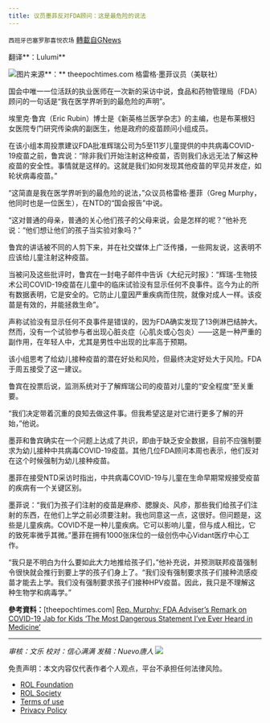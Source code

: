 ```yaml
---
title: 议员墨菲反对FDA顾问：这是最危险的说法
---
```

`西班牙巴塞罗那喜悦农场` [轉載自GNews](https://gnews.org/zh-hans/1631472/)

翻译**：Lulumi**

![](https://assets.gnews.org/wp-content/uploads/2021/10/image-584.png)图片来源**：** theepochtimes.com 格雷格·墨菲议员（美联社）

国会中唯一一位活跃的执业医师在一次新的采访中说，食品和药物管理局（FDA）顾问的一句话是“我在医学界听到的最危险的声明”。

埃里克·鲁宾（Eric Rubin）博士是《新英格兰医学杂志》的主编，也是布莱根妇女医院专门研究传染病的副医生，他是政府的疫苗顾问小组成员。

在该小组本周投票建议FDA批准辉瑞公司为5至11岁儿童提供的中共病毒COVID-19疫苗之前，鲁宾说：“除非我们开始注射这种疫苗，否则我们永远无法了解这种疫苗的安全性。事情就是这样的。这就是我们如何发现其他疫苗的罕见并发症，如轮状病毒疫苗。”

“这简直是我在医学界听到的最危险的说法，”众议员格雷格·墨菲（Greg Murphy，他同时也是一位医生），在NTD的“国会报告”中说。

“这对普通的母亲，普通的关心他们孩子的父母来说，会是怎样的呢？”他补充说：“他们想让他们的孩子当实验对象吗？”

鲁宾的讲话被不同的人剪下来，并在社交媒体上广泛传播，一些网友说，这表明不应该给儿童注射这种疫苗。

当被问及这些批评时，鲁宾在一封电子邮件中告诉《大纪元时报》：“辉瑞-生物技术公司COVID-19疫苗在儿童中的临床试验没有显示任何不良事件。迄今为止的所有数据表明，它是安全的。它防止儿童因严重疾病而住院，就像对成人一样。该疫苗是有效的，并能拯救生命”。

声称试验没有显示任何不良事件是错误的，因为FDA确实发现了13例淋巴结肿大。然而，没有一个试验参与者出现心脏炎症（心肌炎或心包炎）——这是一种严重的副作用，在年轻人中，尤其是男性中出现的比率高于预期。

该小组思考了给幼儿接种疫苗的潜在好处和风险，但最终决定好处大于风险。FDA于周五接受了这一建议。

鲁宾在投票后说，监测系统对于了解辉瑞公司的疫苗对儿童的“安全程度”至关重要。

“我们决定带着沉重的良知去做这件事。但我希望这是对它进行更多了解的开始，”他说。

墨菲和鲁宾确实在一个问题上达成了共识，即由于缺乏安全数据，目前不应强制要求为幼儿接种中共病毒COVID-19疫苗。其他几位FDA顾问本周也表示，他们反对在这个时候强制为幼儿接种疫苗。

墨菲在接受NTD采访时指出，中共病毒COVID-19与儿童在生命早期常规接受疫苗的疾病有一个关键区别。

墨菲说：“我们为孩子们注射的疫苗是麻疹、腮腺炎、风疹，那些我们给孩子们注射的东西，在他们上学之前必须要注射。我也同意这一点，这很好。但问题是，这些是儿童疾病。COVID不是一种儿童疾病。它可以影响儿童，但与成人相比，它的致死率微乎其微。”墨菲在拥有1000张床位的一级创伤中心Vidant医疗中心工作。

“我只是不明白为什么要如此大力地推给孩子们，”他补充说，并预测联邦疫苗强制令很快就会推行到要上学的孩子们身上了。“我们没有强制要求孩子们接种流感疫苗才能去上学。我们没有强制要求孩子们接种HPV疫苗。因此，我只是不理解这种生物学和病毒学。”

**參考資料：**[theepochtimes.com] [Rep. Murphy: FDA Adviser’s Remark on COVID-19 Jab for Kids ‘The Most Dangerous Statement I’ve Ever Heard in Medicine’](https://www.theepochtimes.com/rep-murphy-fda-advisers-remark-on-covid-19-jab-for-kids-the-most-dangerous-statement-ive-ever-heard-in-medicine_4077215.html)

* * *

*审核：文乐
校对：信心满满*
*发稿：Nuevo唐人*
![](https://assets.gnews.org/wp-content/uploads/2021/10/GNEWS_CH.-1-3-2.jpeg)
 

免责声明：本文内容仅代表作者个人观点，平台不承担任何法律风险。

- [ROL Foundation](https://rolfoundation.org/)
- [ROL Society](https://rolsociety.org/)
- [Terms of use](https://gnews.org/terms-of-use-3/)
- [Privacy Policy](https://gnews.org/privacy-policy/)
